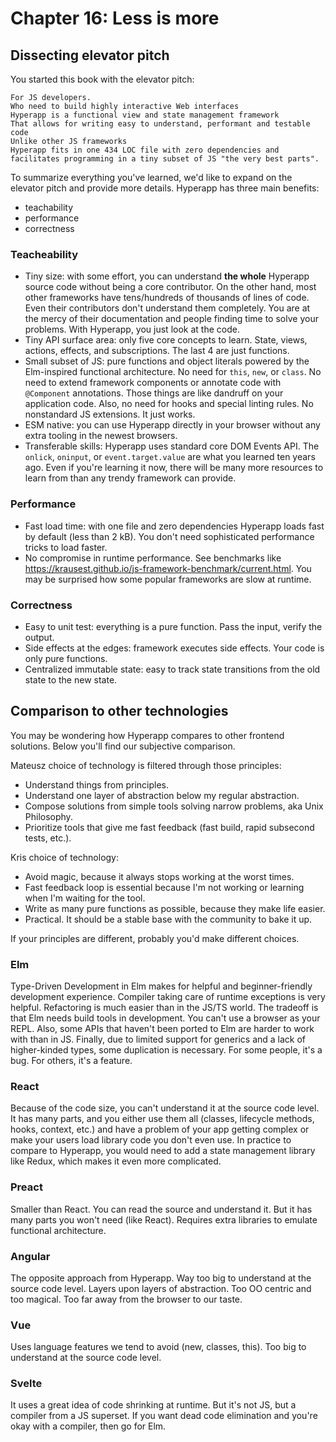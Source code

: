 # Chapter 16: Less is more

## Dissecting elevator pitch

You started this book with the elevator pitch:
```
For JS developers. 
Who need to build highly interactive Web interfaces  
Hyperapp is a functional view and state management framework
That allows for writing easy to understand, performant and testable code
Unlike other JS frameworks
Hyperapp fits in one 434 LOC file with zero dependencies and facilitates programming in a tiny subset of JS "the very best parts".
```
To summarize everything you've learned, we'd like to expand on the elevator pitch and provide more details.
Hyperapp has three main benefits:
* teachability
* performance
* correctness

### Teacheability

* Tiny size: with some effort, you can understand **the whole** Hyperapp source code without being a core contributor. 
On the other hand, most other frameworks have tens/hundreds of thousands of lines of code. Even their contributors don't understand them completely. You are at the mercy of their documentation and people finding time to solve your problems. With Hyperapp, you just look at the code.
* Tiny API surface area: only five core concepts to learn. State, views, actions, effects, and subscriptions. The last 4 are just functions.
* Small subset of JS: pure functions and object literals powered by the Elm-inspired functional architecture. 
No need for `this`, `new`, or `class`. No need to extend framework components or annotate code with `@Component` annotations.
Those things are like dandruff on your application code. 
Also, no need for hooks and special linting rules. No nonstandard JS extensions. It just works.
* ESM native: you can use Hyperapp directly in your browser without any extra tooling in the newest browsers.
* Transferable skills: Hyperapp uses standard core DOM Events API. The `onlick`, `oninput`, or `event.target.value` are what you learned ten years ago. Even if you're learning it now, there will be many more resources to learn from than any trendy framework can provide.

### Performance

* Fast load time: with one file and zero dependencies Hyperapp loads fast by default (less than 2 kB). You don't need sophisticated performance tricks to load faster.
* No compromise in runtime performance. See benchmarks like https://krausest.github.io/js-framework-benchmark/current.html. You may be surprised how some popular frameworks are slow at runtime. 

### Correctness

* Easy to unit test: everything is a pure function. Pass the input, verify the output. 
* Side effects at the edges: framework executes side effects. Your code is only pure functions.
* Centralized immutable state: easy to track state transitions from the old state to the new state. 

## Comparison to other technologies

You may be wondering how Hyperapp compares to other frontend solutions. Below you'll find our subjective comparison.

Mateusz choice of technology is filtered through those principles:
* Understand things from principles. 
* Understand one layer of abstraction below my regular abstraction.
* Compose solutions from simple tools solving narrow problems, aka Unix Philosophy.
* Prioritize tools that give me fast feedback (fast build, rapid subsecond tests, etc.).  

Kris choice of technology:
* Avoid magic, because it always stops working at the worst times.
* Fast feedback loop is essential because I'm not working or learning when I'm waiting for the tool.
* Write as many pure functions as possible, because they make life easier.
* Practical. It should be a stable base with the community to bake it up.

If your principles are different, probably you'd make different choices.

### Elm

Type-Driven Development in Elm makes for helpful and beginner-friendly development experience. 
Compiler taking care of runtime exceptions is very helpful.
Refactoring is much easier than in the JS/TS world. The tradeoff is that Elm needs build tools in development. You can't use a browser as your REPL.
Also, some APIs that haven't been ported to Elm are harder to work with than in JS. Finally, due to limited support for generics and a lack of higher-kinded types, some duplication is necessary. For some people, it's a bug. For others, it's a feature.

### React

Because of the code size, you can't understand it at the source code level. It has many parts, and you either use them all (classes, lifecycle methods, hooks, context, etc.) and have a problem of your app getting complex or make your users load library code you don't even use. In practice to compare to Hyperapp, you would need to add a state management library like Redux, which makes it even more complicated. 

### Preact

Smaller than React. You can read the source and understand it. But it has many parts you won't need (like React). Requires extra libraries to emulate functional architecture.

### Angular

The opposite approach from Hyperapp. Way too big to understand at the source code level. Layers upon layers of abstraction. Too OO centric and too magical. Too far away from the browser to our taste.

### Vue

Uses language features we tend to avoid (new, classes, this). Too big to understand at the source code level.

### Svelte

It uses a great idea of code shrinking at runtime. But it's not JS, but a compiler from a JS superset. If you want dead code elimination and you're okay with a compiler, then go for Elm.
